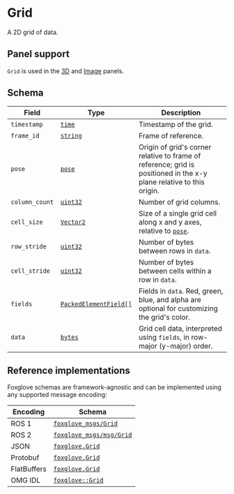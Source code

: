 # Grid

A 2D grid of data.

## Panel support

<!--TODO: Link missing documentation when available-->

`Grid` is used in the [3D](#) and [Image](#) panels.

## Schema

| Field          | Type                                                | Description                                                                                                          |
| -------------- | --------------------------------------------------- | -------------------------------------------------------------------------------------------------------------------- |
| `timestamp`    | [`time`](./built-in-types.md#time)                  | Timestamp of the grid.                                                                                               |
| `frame_id`     | [`string`](./built-in-types.md#string)              | Frame of reference.                                                                                                  |
| `pose`         | [`pose`](./pose.md)                                 | Origin of grid's corner relative to frame of reference; grid is positioned in the x-y plane relative to this origin. |
| `column_count` | [`uint32`](./built-in-types.md#uint32)              | Number of grid columns.                                                                                              |
| `cell_size`    | [`Vector2`](./vector2.md)                           | Size of a single grid cell along x and y axes, relative to [`pose`](./pose.md).                                      |
| `row_stride`   | [`uint32`](./built-in-types.md#uint32)              | Number of bytes between rows in `data`.                                                                              |
| `cell_stride`  | [`uint32`](./built-in-types.md#uint32)              | Number of bytes between cells within a row in `data`.                                                                |
| `fields`       | [`PackedElementField[]`](./packed-element-field.md) | Fields in `data`. Red, green, blue, and alpha are optional for customizing the grid's color.                         |
| `data`         | [`bytes`](./built-in-types.md#bytes)                | Grid cell data, interpreted using `fields`, in row-major (y-major) order.                                            |

## Reference implementations

Foxglove schemas are framework-agnostic and can be implemented using any supported message encoding:

| Encoding    | Schema                   |
| ----------- | ------------------------ |
| ROS 1       | [`foxglove_msgs/Grid`](https://github.com/foxglove/foxglove-sdk/blob/main/schemas/ros1/Grid.msg) |
| ROS 2       | [`foxglove_msgs/msg/Grid`](https://github.com/foxglove/foxglove-sdk/blob/main/schemas/ros2/Grid.msg) |
| JSON        | [`foxglove.Grid`](https://github.com/foxglove/foxglove-sdk/blob/main/schemas/jsonschema/Grid.json) |
| Protobuf    | [`foxglove.Grid`](https://github.com/foxglove/foxglove-sdk/blob/main/schemas/proto/foxglove/Grid.proto) |
| FlatBuffers | [`foxglove.Grid`](https://github.com/foxglove/foxglove-sdk/blob/main/schemas/flatbuffer/Grid.fbs) |
| OMG IDL     | [`foxglove::Grid`](https://github.com/foxglove/foxglove-sdk/blob/main/schemas/omgidl/foxglove/Grid.idl) |
